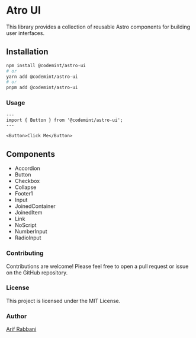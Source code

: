 # Atro UI

This library provides a collection of reusable Astro components for building user interfaces.

## Installation

```bash
npm install @codemint/astro-ui
# or
yarn add @codemint/astro-ui
# or
pnpm add @codemint/astro-ui
```

### Usage

```astro
---
import { Button } from '@codemint/astro-ui';
---

<Button>Click Me</Button>
```

## Components

- Accordion
- Button
- Checkbox
- Collapse
- Footer1
- Input
- JoinedContainer
- JoinedItem
- Link
- NoScript
- NumberInput
- RadioInput

### Contributing

Contributions are welcome! Please feel free to open a pull request or issue on the GitHub repository.

### License

This project is licensed under the MIT License.

### Author

[Arif Rabbani](https://github.com/arabbani)
